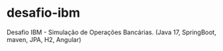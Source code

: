 # desafio-ibm
Desafio IBM - Simulação de Operações Bancárias. (Java 17, SpringBoot, maven, JPA, H2, Angular)
